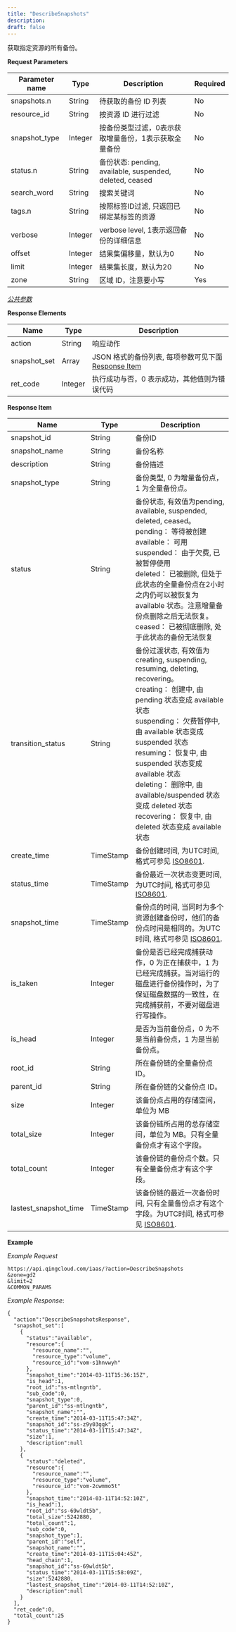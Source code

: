 ```yaml
---
title: "DescribeSnapshots"
description: 
draft: false
---
```




获取指定资源的所有备份。

**Request Parameters**

| Parameter name | Type | Description | Required |
| --- | --- | --- | --- |
| snapshots.n | String | 待获取的备份 ID 列表 | No |
| resource_id | String | 按资源 ID 进行过滤 | No |
| snapshot_type | Integer | 按备份类型过滤，0表示获取增量备份，1表示获取全量备份 | No |
| status.n | String | 备份状态: pending, available, suspended, deleted, ceased | No |
| search_word | String | 搜索关键词 | No |
| tags.n | String | 按照标签ID过滤, 只返回已绑定某标签的资源 | No |
| verbose | Integer | verbose level, 1表示返回备份的详细信息 | No |
| offset | Integer | 结果集偏移量，默认为0 | No |
| limit | Integer | 结果集长度，默认为20 | No |
| zone | String | 区域 ID，注意要小写 | Yes |

[_公共参数_](../../../parameters/)

**Response Elements**

| Name | Type | Description |
| --- | --- | --- |
| action | String | 响应动作 |
| snapshot_set | Array | JSON 格式的备份列表, 每项参数可见下面 [Response Item](#response-item) |
| ret_code | Integer | 执行成功与否，0 表示成功，其他值则为错误代码 |

**Response Item**

| Name | Type | Description |
| --- | --- | --- |
| snapshot_id | String | 备份ID |
| snapshot_name | String | 备份名称 |
| description | String | 备份描述 |
| snapshot_type | String | 备份类型, 0 为增量备份点，1 为全量备份点。 |
| status | String | 备份状态, 有效值为pending, available, suspended, deleted, ceased。<br/>pending： 等待被创建<br/>available： 可用<br/>suspended： 由于欠费, 已被暂停使用<br/>deleted： 已被删除, 但处于此状态的全量备份点在2小时之内仍可以被恢复为 available 状态。注意增量备份点删除之后无法恢复。<br/>ceased： 已被彻底删除, 处于此状态的备份无法恢复 |
| transition_status | String | 备份过渡状态, 有效值为creating, suspending, resuming, deleting, recovering。<br/>creating： 创建中, 由 pending 状态变成 available 状态<br/>suspending： 欠费暂停中, 由 available 状态变成 suspended 状态<br/>resuming： 恢复中, 由 suspended 状态变成 available 状态<br/>deleting： 删除中, 由 available/suspended 状态变成 deleted 状态<br/>recovering： 恢复中, 由 deleted 状态变成 available 状态 |
| create_time | TimeStamp | 备份创建时间, 为UTC时间, 格式可参见 [ISO8601](http://www.w3.org/TR/NOTE-datetime). |
| status_time | TimeStamp | 备份最近一次状态变更时间, 为UTC时间, 格式可参见 [ISO8601](http://www.w3.org/TR/NOTE-datetime). |
| snapshot_time | TimeStamp | 备份点的时间, 当同时为多个资源创建备份时，他们的备份点时间是相同的。为UTC时间, 格式可参见 [ISO8601](http://www.w3.org/TR/NOTE-datetime). |
| is_taken | Integer | 备份是否已经完成捕获动作，0 为正在捕获中，1 为已经完成捕获。当对运行的磁盘进行备份操作时，为了保证磁盘数据的一致性，在完成捕获前，不要对磁盘进行写操作。 |
| is_head | Integer | 是否为当前备份点，0 为不是当前备份点，1 为是当前备份点。 |
| root_id | String | 所在备份链的全量备份点 ID。 |
| parent_id | String | 所在备份链的父备份点 ID。 |
| size | Integer | 该备份点占用的存储空间，单位为 MB |
| total_size | Integer | 该备份链所占用的总存储空间，单位为 MB。只有全量备份点才有这个字段。 |
| total_count | Integer | 该备份链的备份点个数。只有全量备份点才有这个字段。 |
| lastest_snapshot_time | TimeStamp | 该备份链的最近一次备份时间, 只有全量备份点才有这个字段。为UTC时间, 格式可参见 [ISO8601](http://www.w3.org/TR/NOTE-datetime). |

**Example**

_Example Request_

```
https://api.qingcloud.com/iaas/?action=DescribeSnapshots
&zone=gd2
&limit=2
&COMMON_PARAMS
```

_Example Response_:

```
{
  "action":"DescribeSnapshotsResponse",
  "snapshot_set":[
    {
      "status":"available",
      "resource":{
        "resource_name":"",
        "resource_type":"volume",
        "resource_id":"vom-s1hnvwyh"
      },
      "snapshot_time":"2014-03-11T15:36:15Z",
      "is_head":1,
      "root_id":"ss-mtlngntb",
      "sub_code":0,
      "snapshot_type":0,
      "parent_id":"ss-mtlngntb",
      "snapshot_name":"",
      "create_time":"2014-03-11T15:47:34Z",
      "snapshot_id":"ss-z9y03ggk",
      "status_time":"2014-03-11T15:47:34Z",
      "size":1,
      "description":null
    },
    {
      "status":"deleted",
      "resource":{
        "resource_name":"",
        "resource_type":"volume",
        "resource_id":"vom-2cwmmo5t"
      },
      "snapshot_time":"2014-03-11T14:52:10Z",
      "is_head":1,
      "root_id":"ss-69wldt5b",
      "total_size":5242880,
      "total_count":1,
      "sub_code":0,
      "snapshot_type":1,
      "parent_id":"self",
      "snapshot_name":"",
      "create_time":"2014-03-11T15:04:45Z",
      "head_chain":1,
      "snapshot_id":"ss-69wldt5b",
      "status_time":"2014-03-11T15:58:09Z",
      "size":5242880,
      "lastest_snapshot_time":"2014-03-11T14:52:10Z",
      "description":null
    }
  ],
  "ret_code":0,
  "total_count":25
}
```
